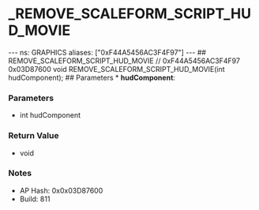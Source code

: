 # _REMOVE_SCALEFORM_SCRIPT_HUD_MOVIE

--- ns: GRAPHICS aliases: ["0xF44A5456AC3F4F97"] --- ## REMOVE_SCALEFORM_SCRIPT_HUD_MOVIE  // 0xF44A5456AC3F4F97 0x03D87600 void REMOVE_SCALEFORM_SCRIPT_HUD_MOVIE(int hudComponent);  ## Parameters * **hudComponent**:

### Parameters
* int hudComponent

### Return Value
* void

### Notes
* AP Hash: 0x0x03D87600
* Build: 811

